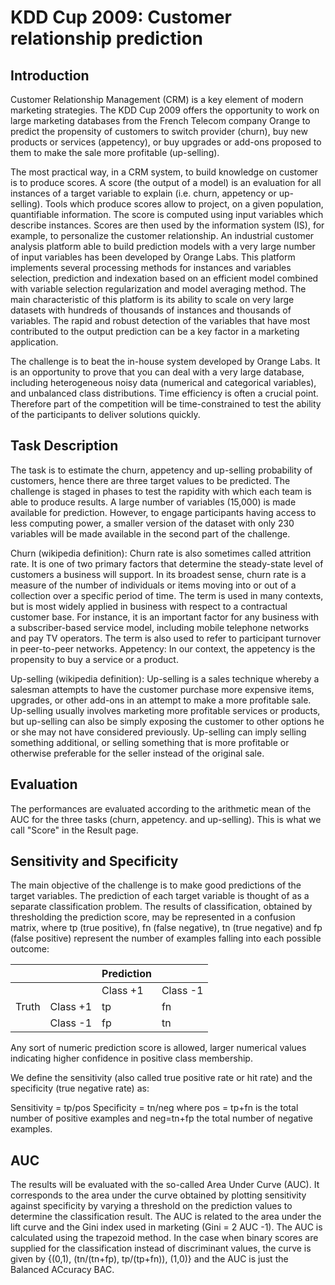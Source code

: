 # KDD Cup 2009: Customer relationship prediction
## Introduction
Customer Relationship Management (CRM) is a key element of modern marketing strategies. The KDD Cup 2009 offers the opportunity to work on large marketing databases from the French Telecom company Orange to predict the propensity of customers to switch provider (churn), buy new products or services (appetency), or buy upgrades or add-ons proposed to them to make the sale more profitable (up-selling).

The most practical way, in a CRM system, to build knowledge on customer is to produce scores. A score (the output of a model) is an evaluation for all instances of a target variable to explain (i.e. churn, appetency or up-selling). Tools which produce scores allow to project, on a given population, quantifiable information. The score is computed using input variables which describe instances. Scores are then used by the information system (IS), for example, to personalize the customer relationship. An industrial customer analysis platform able to build prediction models with a very large number of input variables has been developed by Orange Labs. This platform implements several processing methods for instances and variables selection, prediction and indexation based on an efficient model combined with variable selection regularization and model averaging method. The main characteristic of this platform is its ability to scale on very large datasets with hundreds of thousands of instances and thousands of variables. The rapid and robust detection of the variables that have most contributed to the output prediction can be a key factor in a marketing application.

The challenge is to beat the in-house system developed by Orange Labs. It is an opportunity to prove that you can deal with a very large database, including heterogeneous noisy data (numerical and categorical variables), and unbalanced class distributions. Time efficiency is often a crucial point. Therefore part of the competition will be time-constrained to test the ability of the participants to deliver solutions quickly.
## Task Description
The task is to estimate the churn, appetency and up-selling probability of customers, hence there are three target values to be predicted. The challenge is staged in phases to test the rapidity with which each team is able to produce results. A large number of variables (15,000) is made available for prediction. However, to engage participants having access to less computing power, a smaller version of the dataset with only 230 variables will be made available in the second part of the challenge.

Churn (wikipedia definition): Churn rate is also sometimes called attrition rate. It is one of two primary factors that determine the steady-state level of customers a business will support. In its broadest sense, churn rate is a measure of the number of individuals or items moving into or out of a collection over a specific period of time. The term is used in many contexts, but is most widely applied in business with respect to a contractual customer base. For instance, it is an important factor for any business with a subscriber-based service model, including mobile telephone networks and pay TV operators. The term is also used to refer to participant turnover in peer-to-peer networks.
Appetency: In our context, the appetency is the propensity to buy a service or a product.

Up-selling (wikipedia definition): Up-selling is a sales technique whereby a salesman attempts to have the customer purchase more expensive items, upgrades, or other add-ons in an attempt to make a more profitable sale. Up-selling usually involves marketing more profitable services or products, but up-selling can also be simply exposing the customer to other options he or she may not have considered previously. Up-selling can imply selling something additional, or selling something that is more profitable or otherwise preferable for the seller instead of the original sale.

## Evaluation
The performances are evaluated according to the arithmetic mean of the AUC for the three tasks (churn, appetency. and up-selling). This is what we call "Score" in the Result page.

## Sensitivity and Specificity
The main objective of the challenge is to make good predictions of the target variables. The prediction of each target variable is thought of as a separate classification problem. The results of classification, obtained by thresholding the prediction score, may be represented in a confusion matrix, where tp (true positive), fn (false negative), tn (true negative) and fp (false positive) represent the number of examples falling into each possible outcome:

|       |          | Prediction |          |
|-------|----------|------------|----------|
|       |          | Class +1   | Class -1 |
| Truth | Class +1 | tp         | fn       |
|       | Class -1 | fp         | tn       |

Any sort of numeric prediction score is allowed, larger numerical values indicating higher confidence in positive class membership.

We define the sensitivity (also called true positive rate or hit rate) and the specificity (true negative rate) as:

Sensitivity = tp/pos
Specificity = tn/neg
where pos = tp+fn is the total number of positive examples and neg=tn+fp the total number of negative examples.

## AUC
The results will be evaluated with the so-called Area Under Curve (AUC). It corresponds to the area under the curve obtained by plotting sensitivity against specificity by varying a threshold on the prediction values to determine the classification result. The AUC is related to the area under the lift curve and the Gini index used in marketing (Gini = 2 AUC -1). The AUC is calculated using the trapezoid method. In the case when binary scores are supplied for the classification instead of discriminant values, the curve is given by {(0,1), (tn/(tn+fp), tp/(tp+fn)), (1,0)} and the AUC is just the Balanced ACcuracy BAC.